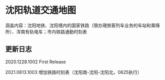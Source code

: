 # 沈阳轨道交通地图

涵盖内容：沈阳地铁、沈阳境内的国家铁路（限办理旅客列车业务的车站和乘降所）、浑南有轨电车；市内铁路通勤时刻表

## 更新日志
2020.1228.1002 First Release

2021.0613.1003 增加铁路时刻表（沈阳南-沈阳-沈阳北，0625执行）
